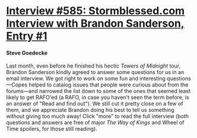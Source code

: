 # [Interview #585: Stormblessed.com Interview with Brandon Sanderson, Entry #1](https://www.theoryland.com/intvmain.php?i=585#1)

#### Steve Goedecke

Last month, even before he finished his hectic
*Towers of Midnight*
tour, Brandon Sanderson kindly agreed to answer some questions for us in an email interview. We got right to work on some fun and interesting questions—Copes helped to catalog issues that people were curious about from the forums—and narrowed the list down to some of the ones that seemed least likely to get RAFO'ed (a RAFO, in case you haven't seen the term before, is an answer of "Read and find out"). We still cut it pretty close on a few of them, and we appreciate Brandon doing his best to tell us something without giving too much away! Click "more" to read the full interview (both questions and answers are free of major
*The Way of Kings*
and Wheel of Time spoilers, for those still reading).

